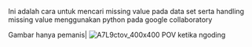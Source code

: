 Ini adalah cara untuk mencari missing value pada data set serta handling missing value menggunakan python pada google collaboratory



Gambar hanya pemanis|
![A7L9ctov_400x400](https://user-images.githubusercontent.com/65043099/198822207-7d6e34ef-4a8f-4626-97e8-3952d508f61a.jpg)
POV ketika ngoding
